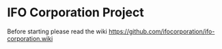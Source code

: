 # IFO Corporation Project
Before starting please read the wiki https://github.com/ifocorporation/ifo-corporation.wiki
